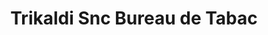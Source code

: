 ---
title: "Trikaldi Snc Bureau de Tabac"
url: /hasparren/trikaldi-snc-bureau-de-tabac/
shop: Lebensmittel
---